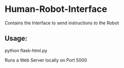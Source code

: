 # Human-Robot-Interface
Contains the Interface to send instructions to the Robot

## Usage:
python flask-html.py

Runs a Web Server locally on Port 5000
